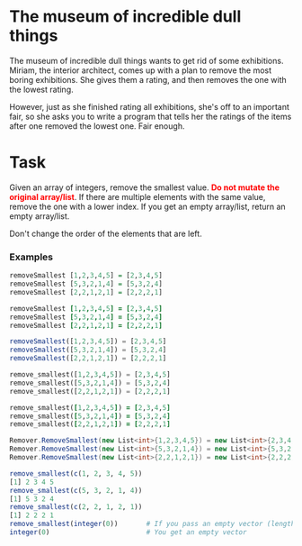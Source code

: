 # The museum of incredible dull things

The museum of incredible dull things wants to get rid of some exhibitions. Miriam, the interior architect, comes up with a plan to remove the most boring exhibitions. She gives them a rating, and then removes the one with the lowest rating.

However, just as she finished rating all exhibitions, she's off to an important fair, so she asks you to write a program that tells her the ratings of the items after one removed the lowest one. Fair enough.

# Task

Given an array of integers, remove the smallest value. <span style="color:red">**Do not mutate the original array/list**</span>. If there are multiple elements with the same value, remove the one with a lower index. If you get an empty array/list, return an empty array/list.

Don't change the order of the elements that are left.

### Examples

```haskell
removeSmallest [1,2,3,4,5] = [2,3,4,5]
removeSmallest [5,3,2,1,4] = [5,3,2,4]
removeSmallest [2,2,1,2,1] = [2,2,2,1]
```
```coffeescript
removeSmallest [1,2,3,4,5] = [2,3,4,5]
removeSmallest [5,3,2,1,4] = [5,3,2,4]
removeSmallest [2,2,1,2,1] = [2,2,2,1]
```
```javascript
removeSmallest([1,2,3,4,5]) = [2,3,4,5]
removeSmallest([5,3,2,1,4]) = [5,3,2,4]
removeSmallest([2,2,1,2,1]) = [2,2,2,1]
```
```python
remove_smallest([1,2,3,4,5]) = [2,3,4,5]
remove_smallest([5,3,2,1,4]) = [5,3,2,4]
remove_smallest([2,2,1,2,1]) = [2,2,2,1]
```
```ruby
remove_smallest([1,2,3,4,5]) = [2,3,4,5]
remove_smallest([5,3,2,1,4]) = [5,3,2,4]
remove_smallest([2,2,1,2,1]) = [2,2,2,1]
```
```csharp
Remover.RemoveSmallest(new List<int>{1,2,3,4,5}) = new List<int>{2,3,4,5}
Remover.RemoveSmallest(new List<int>{5,3,2,1,4}) = new List<int>{5,3,2,4}
Remover.RemoveSmallest(new List<int>{2,2,1,2,1}) = new List<int>{2,2,2,1}
```
```r
remove_smallest(c(1, 2, 3, 4, 5)) 
[1] 2 3 4 5
remove_smallest(c(5, 3, 2, 1, 4))
[1] 5 3 2 4
remove_smallest(c(2, 2, 1, 2, 1))
[1] 2 2 2 1
remove_smallest(integer(0))       # If you pass an empty vector (length = 0)
integer(0)                        # You get an empty vector
```

